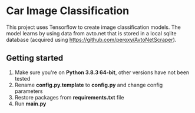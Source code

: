 # Car Image Classification
This project uses Tensorflow to create image classification models. The model learns by using data from avto.net that is stored in a local sqlite database (acquired using https://github.com/peroxy/AvtoNetScraper).

## Getting started
1. Make sure you're on **Python 3.8.3 64-bit**, other versions have not been tested
2. Rename **config.py.template** to **config.py** and change config parameters
3. Restore packages from **requirements.txt** file
4. Run **__main.py__**

